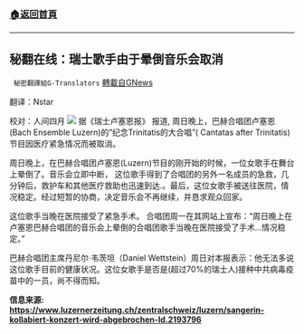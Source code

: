 ###  [:house:返回首頁](https://github.com/ourhimalayas/txt)
---


## 秘翻在线：瑞士歌手由于晕倒音乐会取消
` 秘密翻譯組G-Translators` [轉載自GNews](https://gnews.org/zh-hans/1563067/)

翻译：Nstar

校对：人间四月
![](https://assets.gnews.org/wp-content/uploads/2021/09/Screenshot-2021-09-29-232257.jpg)
据《瑞士卢塞恩报》 报道,  周日晚上，巴赫合唱团卢塞恩(Bach Ensemble Luzern)的”纪念Trinitatis的大合唱”( Cantatas after Trinitatis)节目因医疗紧急情况而被取消。

周日晚上，在巴赫合唱团卢塞恩(Luzern)节目的刚开始的时候，一位女歌手在舞台上晕倒了。音乐会立即中断， 这位歌手得到了合唱团的另外一名成员的急救，几分钟后，救护车和其他医疗救助也迅速到达.。最后，这位女歌手被送往医院，情况稳定。经过短暂的协商，决定音乐会不再继续，并恳求观众回家。

这位歌手当晚在医院接受了紧急手术。 合唱团周一在其网站上宣布：“周日晚上在卢塞恩巴赫合唱团的音乐会上晕倒的合唱团歌手当晚在医院接受了手术…情况稳定。”

巴赫合唱团主席丹尼尔·韦茨坦（Daniel Wettstein）周日对本报表示：他无法多说这位歌手目前的健康状况。这位女歌手是否是(超过70%的瑞士人)接种中共病毒疫苗中的一员，尚不得而知。

**信息来源: https://www.luzernerzeitung.ch/zentralschweiz/luzern/sangerin-kollabiert-konzert-wird-abgebrochen-ld.2193796**

